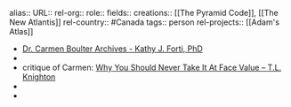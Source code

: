 alias::
URL::
rel-org::
role::
fields::
creations:: [[The Pyramid Code]], [[The New Atlantis]]
rel-country:: #Canada
tags:: person
rel-projects:: [[Adam's Atlas]]


- [Dr. Carmen Boulter Archives - Kathy J. Forti, PhD](https://trinfinity8.com/tag/dr-carmen-boulter/)
-
- critique of Carmen: [Why You Should Never Take It At Face Value – T.L. Knighton](https://tlknighton.wordpress.com/2017/04/30/why-you-should-never-take-it-at-face-value/)
-
-
